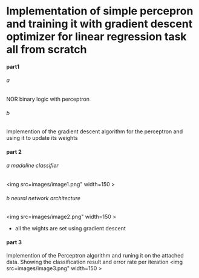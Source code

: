 # Implementation of simple percepron and training it with gradient descent optimizer for linear regression task all from scratch 
 
#### part1
###### a
NOR binary logic with perceptron
###### b
Implemention of the gradient descent algorithm for the perceptron and using it to update its weights

#### part 2
###### a madaline classifier 
<img src=images/image1.png" width=150 >
###### b neural network architecture
<img src=images/image2.png" width=150 >

* all the wights are set using gradient descent

#### part 3
Implemention of the Perceptron algorithm and runing it on the attached data. Showing the classification
result and error rate per iteration
<img src=images/image3.png" width=150 >
